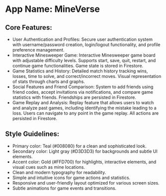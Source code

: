 # **App Name**: MineVerse

## Core Features:

- User Authentication and Profiles: Secure user authentication system with username/password creation, login/logout functionality, and profile preference management.
- Interactive Minesweeper Game: Interactive Minesweeper game board with adjustable difficulty levels. Supports start, save, quit, restart, and continue game functionalities. Game state is stored in Firestore.
- Game Statistics and History: Detailed match history tracking wins, losses, time to solve, and correct/incorrect moves. Visual representation of stats through charts and graphs.
- Social Features and Friend Comparison: System to add friends using friend codes, accept invitations via notifications, and compare game statistics with friends. Friendships are persisted in Firestore.
- Game Replay and Analysis: Replay feature that allows users to watch and analyze past games, including identifying the mistake leading to a loss. Users can navigate to any point in the game replay. All actions are persisted in Firestore.

## Style Guidelines:

- Primary color: Teal (#008080) for a clean and sophisticated look.
- Secondary color: Light gray (#D3D3D3) for backgrounds and subtle UI elements.
- Accent color: Gold (#FFD700) for highlights, interactive elements, and visual cues such as mine locations.
- Clean and modern typography for readability.
- Simple and intuitive icons for game actions and statistics.
- Responsive and user-friendly layout optimized for various screen sizes.
- Subtle animations for game events and transitions.